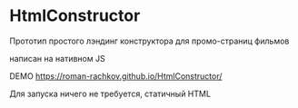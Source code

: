 # HtmlConstructor

Прототип простого лэндинг конструктора  для промо-страниц фильмов

написан на нативном JS

DEMO https://roman-rachkov.github.io/HtmlConstructor/

Для запуска ничего не требуется, статичный HTML

